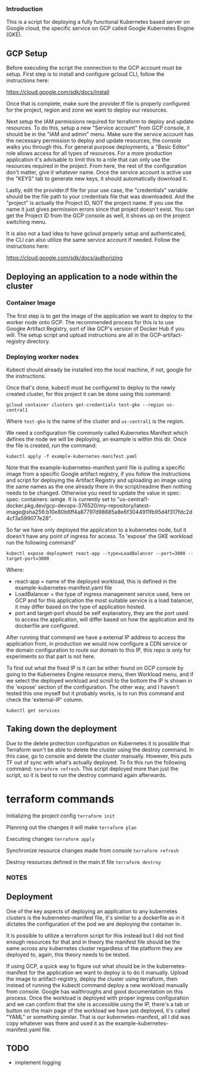 ### Introduction ###

This is a script for deploying a fully functional Kubernetes based server on Google cloud, the specific service on GCP called Google Kubernetes Engine (GKE).

## GCP Setup

Before executing the script the connection to the GCP account must be setup. First step is to install and configure gcloud CLI, follow the instructions here:

https://cloud.google.com/sdk/docs/install

Once that is complete, make sure the provider.tf file is properly configured for the project, region and zone we want to deploy our resources.

Next setup the IAM permissions required for terraform to deploy and update resources. To do this, setup a new "Service account" from GCP console, it should be in the "IAM and admin" menu. Make sure the service account has the necessary permission to deploy and update resources, the console walks you through this. For general purpose deployments, a "Basic Editor" role allows access for all types of resources. For a more production application it's advisable to limit this to a role that can only use the resources required in the project. From here, the rest of the configuration don't matter, give it whatever name. Once the service account is active use the "KEYS" tab to generate new keys, it should automatically download it.

Lastly, edit the provider.tf file for your use case, the "credentials" variable should be the file path to your credentials file that was downloaded. And the "project" is actually the Project ID, NOT the project name. If you use the name it just gives permission errors since that project doesn't exist. You can get the Project ID from the GCP console as well, it shows up on the project switching menu.

It is also not a bad idea to have gcloud properly setup and authenticated, the CLI can also utilize the same service account if needed. Follow the instructions here:

https://cloud.google.com/sdk/docs/authorizing

## Deploying an application to a node within the cluster

### Container Image

The first step is to get the image of the application we want to deploy to the worker node onto GCP. The recommended process for this is to use Googke Artifact Registry, sort of like GCP's version of Docker Hub if you will. The setup script and upload instructions are all in the GCP-artifact-registry directory.

### Deploying worker nodes

Kubectl should already be installed into the local machine, if not, google for the instructions.

Once that's done, kubectl must be configured to deploy to the newly created cluster, for this project it can be done using this command:

`gcloud container clusters get-credentials test-gke --region us-central1`

Where `test-gke` is the name of the cluster and `us-central1` is the region.

We need a configuration file commonly called Kubernetes Manifest which defines the node we will be deploying, an example is within this dir. Once the file is created, run the command:

`kubectl apply -f example-kubernetes-manifest.yaml`

Note that the example-kubernetes-manifest.yaml file is pulling a specific image from a specific Google artifact registry, if you follow the instructions and script for deploying the Artifact Registry and uploading an image using the same names as the one already there in the script/readme then nothing needs to be changed. Otherwise you need to update the value in spec: spec: containers: iamge. It is currently set to "us-central1-docker.pkg.dev/gcp-devops-376520/my-repository/latest-image@sha256:b10e80b6ff4a87797d98685a8e6f3044911fb95d4f317fdc2d4cf3a599077e28".

So far we have only deployed the application to a kubernetes node, but it doesn't have any point of ingress for access. To 'expose' the GKE workload run the following command"

`kubectl expose deployment react-app --type=LoadBalancer --port=3000 --target-port=3000`

Where:
* react-app = name of the deployed workload, this is defined in the example-kubernetes-manifest.yaml file
* LoadBalancer = the type of ingress management service used, here on GCP and for this application the most suitable service is a load balancer, it may differ based on the type of application hosted.
* port and target-port should be self explanatory, they are the port used to access the application, will differ based on how the application and its dockerfile are configured.

After running that command we have a external IP address to access the application from, in production we would now configure a CDN service or the domain configuration to route our domain to this IP, this repo is only for experiments so that part is not here.

To find out what the fixed IP is it can be either found on GCP console by going to the Kubernetes Engine resource menu, then Workload menu, and if we select the deployed workload and scroll to the bottom the IP is shown in the 'expose' section of the configuration. The other way, and I haven't tested this one myself but it probably works, is to run this command and check the 'external-IP' column.

`kubectl get services`

## Taking down the deployment

Due to the delete protection configuration on Kubernetes it is possible that Terraform won't be able to delete the cluster using the destroy command. In this case, go to console and delete the cluster manually. However, this puts TF out of sync with what's actually deployed. To fix this run the following command: `terraform refresh`. This script deployed more than just the script, so it is best to run the destroy command again afterwards.

# terraform commands 

Initializing the project config
`terraform init`

Planning out the changes it will make
`terraform plan`

Executing changes
`terraform apply`

Synchronize resource changes made from console
`terraform refresh`

Destroy resources defined in the main.tf file
`terraform destroy`

### NOTES

## Deployment

One of the key aspects of deploying an application to any kubernetes clusters is the kubernetes-manifest file, it's similar to a dockerfile as in it dictates the configuration of the pod we are deploying the container in. 

It is possible to utilize a terraform script for this instead but I did not find enough resources for that and in theory the manifest file should be the same across any kubernetes cluster regardless of the platform they are deployed to, again, this theory needs to be tested.

If using GCP, a quick way to figure out what should be in the kubernetes-manifest for the application we want to deploy is to do it manually. Upload the image to artifact-registry, deploy the cluster using terraform, then instead of running the kubectl command deploy a new workload manually from console. Google has walthroughs and good documentation on this process. Once the workload is deployed with proper ingress configuration and we can confirm that the site is accessible using the IP, there's a tab or button on the main page of the workload we have just deployed, it's called "YAML" or something similar. That is our kubernetes-manifest, all I did was copy whatever was there and used it as the example-kubernetes-manifest.yaml file.

## TODO
* implement logging